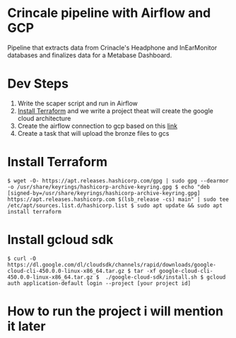 # Crincale pipeline with Airflow and GCP
Pipeline that extracts data from Crinacle's Headphone and InEarMonitor databases and finalizes data for a Metabase Dashboard. 

# Dev Steps
1. Write the scaper script and run in Airflow
2. [Install Terraform](#install-terraform) and we write a project theat will create the google cloud architecture 
3. Create the airflow connection to gcp based on this [link](https://junjiejiang94.medium.com/get-started-with-airflow-google-cloud-platform-docker-a21c46e0f797) 
4. Create a task that will upload the bronze files to gcs

# Install Terraform
`
$ wget -O- https://apt.releases.hashicorp.com/gpg | sudo gpg --dearmor -o /usr/share/keyrings/hashicorp-archive-keyring.gpg
$ echo "deb [signed-by=/usr/share/keyrings/hashicorp-archive-keyring.gpg] https://apt.releases.hashicorp.com $(lsb_release -cs) main" | sudo tee /etc/apt/sources.list.d/hashicorp.list
$ sudo apt update && sudo apt install terraform
`

# Install gcloud sdk

`
$ curl -O https://dl.google.com/dl/cloudsdk/channels/rapid/downloads/google-cloud-cli-450.0.0-linux-x86_64.tar.gz
$ tar -xf google-cloud-cli-450.0.0-linux-x86_64.tar.gz
$  ./google-cloud-sdk/install.sh
$ gcloud auth application-default login --project [your project id]
`

# How to run the project i will mention it later